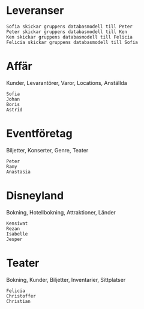 
# Leveranser

	Sofia skickar gruppens databasmodell till Peter
	Peter skickar gruppens databasmodell till Ken
	Ken skickar gruppens databasmodell till Felicia
	Felicia skickar gruppens databasmodell till Sofia


# Affär

Kunder, Levarantörer, Varor, Locations, Anställda

	Sofia
	Johan
	Boris
	Astrid

# Eventföretag

Biljetter, Konserter, Genre, Teater

	Peter
	Ramy
	Anastasia

# Disneyland

Bokning, Hotellbokning, Attraktioner, Länder

	Kensiwat
	Rezan
	Isabelle
	Jesper

# Teater

Bokning, Kunder, Biljetter, Inventarier, Sittplatser

	Felicia
	Christoffer
	Christian